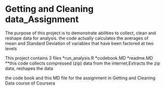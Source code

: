 Getting and Cleaning data_Assignment
=================================

The purpose of this project is to demonstrate abilities to collect, clean and reshape data for analysis. the code actually calculates the averages of mean and Standard Deviation of variables that have been factored at two levels

This project contains 3 files 
*run_analysis.R
*codebook.MD
*readme.MD
**this code collects compressed (zip) data from the internet,Extracts the zip data, reshapes the data

the code book and this MD file for the assignment in Getting and Cleaning Data course of Coursera
